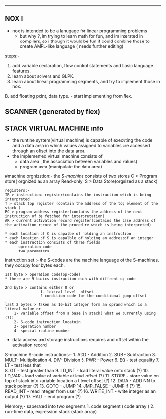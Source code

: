 ------------------------------------
 NOX l
-------------------------------------
- nox is intended to be a lanugage for linear programming problems
	- but why ?, im trying to learn math for fun, and im intersted in compilers,
	  so i though it would be fun if could combine those to create AMPL-like language ( needs further editing)


steps:-
1. add variable declaration, flow control statements and basic language features.
2. learn about solvers and GLPK. 
3. learn about linear programming segments, and try to implement those in nox. 

B. add floating point, data type.
	- start implementing from flex. 
	
SCANNER ( generated by flex) 
--------------------------------------






STACK VIRTUAL MACHINE info
--------------------------------------
- the runtine system(virtual machine) is capable of executing the
code and a data area in which values assigned to variables are accessed
through an offset into the data area.
- the implemented virtual machine consists of	
	- data area ( the association between variables and values)
	- program area (manipulate the data area)

#machine orgnization:- 
	the *S-machine*  consists of two stores
	C > Program store( orgnized as an array Read-only) 
	S > Data Store(orgnized as a stack)
	
	registers:-
	IR > instructions register(contains the instruction which is being interpreted
	T > stack top register (contain the address of the top element of the stack )
	PC > program address register(contains the address of the next instruction of be fetched for interpretation) 
	AR > current activation record register(contains the base address of the activation record of the procedure which is being interpreted) 

	* each location of C is capalbe of holding an instruction
	* each location of S is capalble of holding an addressof an integer
	* each instruction consists of three fields
		- opreration code 
		- two parameters

instruction set :-
	the S-codes are the machine language of the S-machines.
	they occupy four bytes each.
	
	1st byte > operation code(op-code)	
	* there are 9 basics instruction each with diffrent op-code

	2nd byte > contains either 0 or 
					1- lexical level  offset
					2-condition code for the conditional jump offset
	
	last 2 bytes > taken as 16-bit integer form an oprand which is a literal value or 
		1- variable offset from a base in stack( what we currently using (?))
		2- S-code instruction locatoin
		3- operation number 
		4- special routine number 

* data access and storage instructions requires and offset within
the activation record 	

S-machine S-code instructions:-
	1. ADD - Addition
	2. SUB - Subtraction
	3. MULT- Multiplication
	4. DIV- Division
	5. PWR - Power 
	6. EQ - test equality 
	7. LT - test less that  
	8. GT - test greater than
	9. LD_INT - load literal value onto stack  (?) 
	10. LD_VAR - load value of variable at level offset (?)
	11. STORE - store value on top of stack into variable location a	t level offset (?)
	12. DATA - ADD NN to stack pointer (?) 
	13. GOTO - JUMP
	14. JMP_FALSE - JUMP if (?)
	15. READ_INT - read integer from user (?) 
	16. WRITE_INT - write integer as an output (?)
	17. HALT - end program (?) 

Memory;-
	saperated into two segments
	1. code segment ( code array ) 
	2. run-time data, expression stack (stack array)
	
